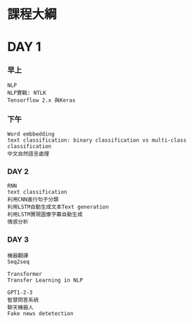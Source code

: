 # 課程大綱

# DAY 1
### 早上
```
NLP
NLP實戰: NTLK
Tensorflow 2.x 與Keras
```
### 下午
```
Word embbedding
text classification: binary classification vs multi-class classification
中文自然語言處理
```


### DAY 2
```
RNN
text classification
利用CNN進行句子分類
利用LSTM自動生成文本Text generation
利用LSTM實現圖像字幕自動生成
情感分析
```


### DAY 3
```
機器翻譯
Seq2seq

Transformer
Transfer Learning in NLP

GPT1-2-3
智慧問答系統
聊天機器人
Fake news detetection
```

